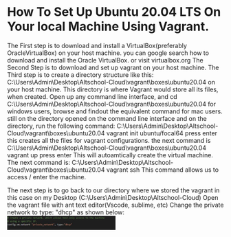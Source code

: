 <h1> How To Set Up Ubuntu 20.04 LTS On Your local Machine Using Vagrant. </h1>

The First step is to download and install a VirtualBox(preferably OracleVirtualBox) on your host machine. you can google search how to download and install the Oracle VirtualBox. or visit virtualbox.org
The Second Step is to download and set up vagrant on your host machine.
The Third step is to create a directory structure like this: C:\Users\Admin\Desktop\Altschool-Cloud\vagrant\boxes\ubuntu20.04 on your host machine. This directory is where Vagrant would store all its files, when created.
Open up any command line interface, and cd C:\Users\Admin\Desktop\Altschool-Cloud\vagrant\boxes\ubuntu20.04 for windows users, browse and findout the equivalent command for mac users.
still on the directory opened on the command line interface and on the directory, run the following command: 
C:\Users\Admin\Desktop\Altschool-Cloud\vagrant\boxes\ubuntu20.04 vagrant init ubuntu/focal64
press enter
this creates all the files for vagrant configurations.
the next command is 
C:\Users\Admin\Desktop\Altschool-Cloud\vagrant\boxes\ubuntu20.04 vagrant up
press enter
This will autoamtically create the virtual machine.
The next command is:
C:\Users\Admin\Desktop\Altschool-Cloud\vagrant\boxes\ubuntu20.04 vagrant ssh
This command allows us to access / enter the machine.

The next step is to go back to our directory where we stored the vagrant in this case on my Desktop (C:\Users\Admin\Desktop\Altschool-Cloud)
Open the vagrant file with ant text editor(Vscode, sublime, etc)
Change the private network to type: "dhcp" as shown below:
 <img src="https://github.com/ogunleye0720/Altschool-cloud-exercise/raw/main/alt-cloud2.JPG" height="10%" width="50%" />
